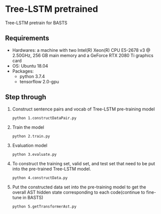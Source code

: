 # Tree-LSTM pretrained
Tree-LSTM pretrain for BASTS

## Requirements
* Hardwares: a machine with two Intel(R) Xeon(R) CPU E5-2678 v3 @ 2.50GHz, 256 GB main memory and a GeForce RTX 2080 Ti graphics card
* OS: Ubuntu 18.04
* Packages:
    * python 3.7.4
    * tensorflow 2.0-gpu

## Step through
1. Construct sentence pairs and vocab of Tree-LSTM pre-training model
   
   `python 1.constructDataPair.py`     
2. Train the model
   
    `python 2.train.py`
3. Evaluation model
    
   `python 3.evaluate.py`
3. To construct the training set, valid set, and test set that need to be put into the pre-trained Tree-LSTM model.

   `python 4.constructData.py` 
4. Put the constructed data set into the pre-training model to get the overall AST hidden state corresponding to each code(continue to fine-tune in BASTS)
   
    `python 5.getTransformerAst.py`